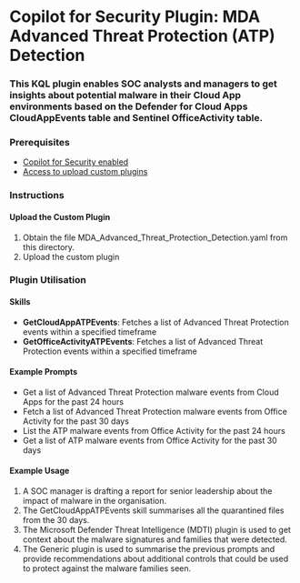 # Copilot for Security Plugin: MDA Advanced Threat Protection (ATP) Detection

### **This KQL plugin enables SOC analysts and managers to get insights about potential malware in their Cloud App environments based on the Defender for Cloud Apps CloudAppEvents table and Sentinel OfficeActivity table.**

### Prerequisites

-   [Copilot for Security enabled](https://learn.microsoft.com/en-us/security-copilot/get-started-security-copilot#onboarding-to-microsoft-security-copilot)
-   [Access to upload custom plugins](https://learn.microsoft.com/en-us/security-copilot/manage-plugins?tabs=securitycopilotplugin#managing-custom-plugins)

### Instructions

#### Upload the Custom Plugin

1.  Obtain the file MDA_Advanced_Threat_Protection_Detection.yaml from this directory.
2.  Upload the custom plugin

### Plugin Utilisation

#### Skills

- **GetCloudAppATPEvents**: Fetches a list of Advanced Threat Protection events within a specified timeframe
- **GetOfficeActivityATPEvents**: Fetches a list of Advanced Threat Protection events within a specified timeframe

#### Example Prompts

- Get a list of Advanced Threat Protection malware events from Cloud Apps for the past 24 hours
- Fetch a list of Advanced Threat Protection malware events from Office Activity for the past 30 days
- List the ATP malware events from Office Activity for the past 24 hours
- Get a list of ATP malware events from Office Activity for the past 30 days

#### Example Usage

1. A SOC manager is drafting a report for senior leadership about the impact of malware in the organisation. 
2. The GetCloudAppATPEvents skill summarises all the quarantined files from the 30 days.
3. The Microsoft Defender Threat Intelligence (MDTI) plugin is used to get context about the malware signatures and families that were detected. 
4. The Generic plugin is used to summarise the previous prompts and provide recommendations about additional controls that could be used to protect against the malware families seen. 
